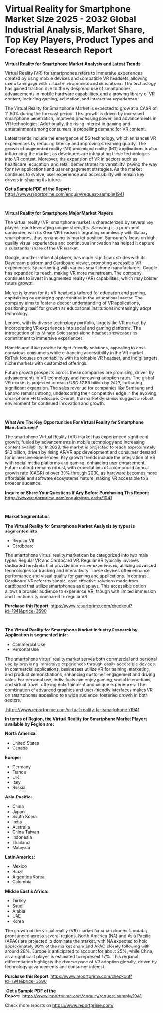 <p><h1>Virtual Reality for Smartphone Market Size 2025 - 2032 Global Industrial Analysis, Market Share, Top Key Players, Product Types and Forecast Research Report</h1></p><p><strong>Virtual Reality for Smartphone Market Analysis and Latest Trends</strong></p>
<p><p>Virtual Reality (VR) for smartphones refers to immersive experiences created by using mobile devices and compatible VR headsets, allowing users to engage with virtual environments and simulations. This technology has gained traction due to the widespread use of smartphones, advancements in mobile hardware capabilities, and a growing library of VR content, including gaming, education, and interactive experiences.</p><p>The Virtual Reality for Smartphone Market is expected to grow at a CAGR of 11.60% during the forecast period. This growth is driven by increased smartphone penetration, improved processing power, and advancements in VR technologies. Additionally, the rising interest in gaming and entertainment among consumers is propelling demand for VR content.</p><p>Latest trends include the emergence of 5G technology, which enhances VR experiences by reducing latency and improving streaming quality. The growth of augmented reality (AR) and mixed reality (MR) applications is also influencing the market, as developers are integrating these technologies into VR content. Moreover, the expansion of VR in sectors such as healthcare, education, and retail demonstrates its versatility, paving the way for new applications and user engagement strategies. As the market continues to evolve, user experience and accessibility will remain key drivers in shaping its future.</p></p>
<p><strong>Get a Sample PDF of the Report:&nbsp;</strong> <a href="https://www.reportprime.com/enquiry/request-sample/1941?utm_campaign=2821&utm_medium=2&utm_source=Github&utm_content=ia&utm_term=18032025&utm_id=virtual-reality-for-smartphone">https://www.reportprime.com/enquiry/request-sample/1941</a></p>
<p>&nbsp;</p>
<p><strong>Virtual Reality for Smartphone Major Market Players</strong></p>
<p><p>The virtual reality (VR) smartphone market is characterized by several key players, each leveraging unique strengths. Samsung is a prominent contender, with its Gear VR headset integrating seamlessly with Galaxy smartphones, thus enhancing its market position. Samsung's focus on high-quality visual experiences and continuous innovation has helped it capture a substantial share of the VR market.</p><p>Google, another influential player, has made significant strides with its Daydream platform and Cardboard viewer, promoting accessible VR experiences. By partnering with various smartphone manufacturers, Google has expanded its reach, making VR more mainstream. The company continues to invest in augmented reality (AR) capabilities, which may bolster future growth.</p><p>Merge is known for its VR headsets tailored for education and gaming, capitalizing on emerging opportunities in the educational sector. The company aims to foster a deeper understanding of VR applications, positioning itself for growth as educational institutions increasingly adopt technology.</p><p>Lenovo, with its diverse technology portfolio, targets the VR market by incorporating VR experiences into social and gaming platforms. The introduction of its Mirage Solo stand-alone headset showcases its commitment to immersive experiences.</p><p>Homido and iLive provide budget-friendly solutions, appealing to cost-conscious consumers while enhancing accessibility in the VR market. ReTrak focuses on portability with its foldable VR headset, and Indigi targets niche markets with customized offerings.</p><p>Future growth prospects across these companies are promising, driven by advancements in VR technology and increasing adoption rates. The global VR market is projected to reach USD 57.55 billion by 2027, indicating significant expansion. The sales revenue for companies like Samsung and Lenovo remains strong, underscoring their competitive edge in the evolving smartphone VR landscape. Overall, the market dynamics suggest a robust environment for continued innovation and growth.</p></p>
<p>&nbsp;</p>
<p><strong>What Are The Key Opportunities For Virtual Reality for Smartphone Manufacturers?</strong></p>
<p><p>The smartphone Virtual Reality (VR) market has experienced significant growth, fueled by advancements in mobile technology and increasing content availability. In 2023, the market is projected to reach approximately $13 billion, driven by rising AR/VR app development and consumer demand for immersive experiences. Key growth trends include the integration of VR with social media platforms and gaming, enhancing user engagement. Future outlook remains robust, with expectations of a compound annual growth rate (CAGR) of over 30% through 2030, as hardware becomes more affordable and software ecosystems mature, making VR accessible to a broader audience.</p></p>
<p><strong>Inquire or Share Your Questions If Any Before Purchasing This Report:</strong> <a href="https://www.reportprime.com/enquiry/pre-order/1941?utm_campaign=2821&utm_medium=2&utm_source=Github&utm_content=ia&utm_term=18032025&utm_id=virtual-reality-for-smartphone">https://www.reportprime.com/enquiry/pre-order/1941</a></p>
<p>&nbsp;</p>
<p><strong>Market Segmentation</strong></p>
<p><strong>The Virtual Reality for Smartphone Market Analysis by types is segmented into:</strong></p>
<p><ul><li>Regular VR</li><li>Cardboard</li></ul></p>
<p><p>The smartphone virtual reality market can be categorized into two main types: Regular VR and Cardboard VR. Regular VR typically involves dedicated headsets that provide immersive experiences, utilizing advanced technologies for tracking and interactivity. These devices often enhance performance and visual quality for gaming and applications. In contrast, Cardboard VR refers to simple, cost-effective solutions made from cardboard that utilize smartphones as displays. This accessible option allows a broader audience to experience VR, though with limited immersion and functionality compared to regular VR.</p></p>
<p><strong>Purchase this Report:&nbsp;</strong><a href="https://www.reportprime.com/checkout?id=1941&price=3590&utm_campaign=2821&utm_medium=2&utm_source=Github&utm_content=ia&utm_term=18032025&utm_id=virtual-reality-for-smartphone">https://www.reportprime.com/checkout?id=1941&price=3590</a></p>
<p>&nbsp;</p>
<p><strong>The Virtual Reality for Smartphone Market Industry Research by Application is segmented into:</strong></p>
<p><ul><li>Commercial Use</li><li>Personal Use</li></ul></p>
<p><p>The smartphone virtual reality market serves both commercial and personal use by providing immersive experiences through easily accessible devices. In commercial applications, businesses utilize VR for training, marketing, and product demonstrations, enhancing customer engagement and driving sales. For personal use, individuals can enjoy gaming, social interactions, and virtual travel, offering entertainment and unique experiences. The combination of advanced graphics and user-friendly interfaces makes VR on smartphones appealing to a wide audience, fostering growth in both sectors.</p></p>
<p><a href="https://www.reportprime.com/virtual-reality-for-smartphone-r1941?utm_campaign=2821&utm_medium=2&utm_source=Github&utm_content=ia&utm_term=18032025&utm_id=virtual-reality-for-smartphone">&nbsp;https://www.reportprime.com/virtual-reality-for-smartphone-r1941</a></p>
<p><strong>In terms of Region, the Virtual Reality for Smartphone Market Players available by Region are:</strong></p>
<p>
    <p> <strong> North America: </strong>
        <ul>
            <li>United States</li>
            <li>Canada</li>
        </ul>
        </p> 
    <p> <strong> Europe: </strong>
        <ul>
            <li>Germany</li>
            <li>France</li>
            <li>U.K.</li>
            <li>Italy</li>
            <li>Russia</li>
        </ul>
        </p> 
    <p> <strong> Asia-Pacific: </strong>
        <ul>
            <li>China</li>
            <li>Japan</li>
            <li>South Korea</li>
            <li>India</li>
            <li>Australia</li>
            <li>China Taiwan</li>
            <li>Indonesia</li>
            <li>Thailand</li>
            <li>Malaysia</li>
        </ul>
        </p> 
    <p> <strong> Latin America: </strong>
        <ul>
            <li>Mexico</li>
            <li>Brazil</li>
            <li>Argentina Korea</li>
            <li>Colombia</li>
        </ul>
        </p> 
    <p> <strong> Middle East & Africa: </strong>
        <ul>
            <li>Turkey</li>
            <li>Saudi</li>
            <li>Arabia</li>
            <li>UAE</li>
            <li>Korea</li>
        </ul>
    </p>
    </p>
<p><p>The growth of the virtual reality (VR) market for smartphones is notably pronounced across several regions. North America (NA) and Asia Pacific (APAC) are projected to dominate the market, with NA expected to hold approximately 30% of the market share and APAC closely following with around 28%. Europe is anticipated to account for about 25%, while China, as a significant player, is estimated to represent 17%. This regional differentiation highlights the diverse pace of VR adoption globally, driven by technology advancements and consumer interest.</p></p>
<p><strong>Purchase this Report: </strong><a href="https://www.reportprime.com/checkout?id=1941&price=3590&utm_campaign=2821&utm_medium=2&utm_source=Github&utm_content=ia&utm_term=18032025&utm_id=virtual-reality-for-smartphone">https://www.reportprime.com/checkout?id=1941&price=3590</a></p>
<p>&nbsp;<strong>Get a Sample PDF of the Report:&nbsp;&nbsp;</strong><a href="https://www.reportprime.com/enquiry/request-sample/1941?utm_campaign=2821&utm_medium=2&utm_source=Github&utm_content=ia&utm_term=18032025&utm_id=virtual-reality-for-smartphone">https://www.reportprime.com/enquiry/request-sample/1941</a></p>
<p><strong></strong></p>
<p>Check more reports on <a href="https://www.reportprime.com/?utm_campaign=2821&utm_medium=2&utm_source=Github&utm_content=ia&utm_term=18032025&utm_id=virtual-reality-for-smartphone">https://www.reportprime.com/</a></p>